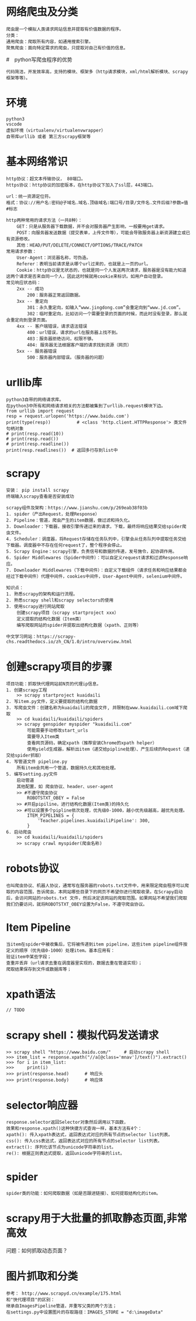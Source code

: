 
# 网络爬虫及分类

    爬虫是一个模拟人类请求网站信息并提取有价值数据的程序。
    分类：
    通用爬虫：爬取所有内容，如通用搜索引擎。
    聚焦爬虫：面向特定需求的爬虫，只提取对自己有价值的信息。

#　python写爬虫程序的优势

    代码简洁，开发效率高，支持的模块、框架多（http请求模块，xml/html解析模块、scrapy框架等等）。

# 环境

    python3 
    vscode 
    虚拟环境（virtualenv/virtualenvwrapper）
    自带库urllib 或者 第三方scrapy框架等

# 基本网络常识

    http协议：超文本传输协议， 80端口。
    https协议：http协议的加密版本，在http协议下加入了ssl层，443端口。

    url：统一资源定位符。
    格式：协议://用户名:密码@子域名.域名.顶级域名:端口号/目录/文件名.文件后缀?参数=值#标志

    http两种常用的请求方法（一共8种）：
        GET：只是从服务器下载数据，并不会对服务器产生影响，一般要用get请求。
        POST：向服务器发送数据（提交表单，上传文件等），可能会导致服务器上新资源建立或已有资源修改。
        其他：HEAD/PUT/DELETE/CONNECT/OPTIONS/TRACE/PATCH
    常用请求参数：
        User-Agent：浏览器名称，可伪造。
        Referer：表明当前请求是从哪个url过来的，也就是上一页的url。
        Cookie：http协议是无状态的，也就是同一个人发送两次请求，服务器是没有能力知道这两个请求是否来自同一个人，因此这时候就用cookie来标识。如用户自动登录。
    常见响应状态码：
        2xx -- 成功
            200：服务器正常返回数据。
        3xx -- 重定向
            301：永久重定向，如输入“www.jingdong.com”会重定向到“www.jd.com”。
            302：临时重定向，比如访问一个需要登录的页面的时候，而此时没有登录，那么就会重定向到登录页面。
        4xx -- 客户端错误，请求语法错误
            400：url错误，请求的url在服务器上找不到。
            403：服务器拒绝访问，权限不够。
            404: 服务器无法根据客户端的请求找到资源（网页）
        5xx -- 服务器错误
            500：服务器内部错误。（服务器的问题）

# urllib库

    python3自带的网络请求库。
    在python3中所有和网络请求相关的方法都被集到了urllib.request模块下边。
    from urllib import request
    resp = request.urlopen('https://www.baidu.com')
    print(type(resp))          # <class 'http.client.HTTPResponse'> 类文件句柄对象
    # print(resp.read(10))
    # print(resp.read())
    # print(resp.readline())
    print(resp.readlines())  # 返回多行存到list中

# scrapy

    安装： pip install scrapy
    终端输入scrapy查看是否安装成功

    scrapy组件及架构：https://www.jianshu.com/p/269eab38f03b
    1. spider（产出Request，处理Response）
    2. Pipeline：管道，爬虫产生的item数据，做过滤和持久化。
    3. Downloader：下载器，接收引擎传递过来的请求，下载，最终将响应结果交给spider爬虫文件。
    4. Scheduler：调度器，将Request存储在任务队列中，引擎会从任务队列中提取任务交给下载器。调度器中不存在任何request了，整个程序会停止。
    5. Scrapy Engine：scrapy引擎，负责信号和数据的传递，发号施令，起协调作用。
    6. Spider Middlewares（Spider中间件）：可以自定义request请求和过滤Response响应。
    7. Downloader Middlewares（下载中间件）：自定义下载组件（请求任务和响应结果都会经过下载中间件）代理中间件，cookies中间件，User-Agent中间件，selenium中间件。

    知识点：
    1. 熟悉scrapy的架构和运行流程。
    2. 熟悉scrapy shell和scrapy selectors的使用
    3. 使用scrapy进行网站爬取
        创建scrapy项目（scrapy startproject xxx）
        定义提取的结构化数据（Item类）
        编写爬取网站的spider并提取出结构化数据（xpath、正则等）

    中文学习网站：https://scrapy-chs.readthedocs.io/zh_CN/1.0/intro/overview.html

# 创建scrapy项目的步骤

    项目功能：抓取快代理网站前N页的代理ip信息。
    1. 创建scrapy工程
        >> scrapy startproject kuaidaili
    2. 写item.py文件，定义要提取的结构化数据
    3. 写爬虫文件：创建名称为kuaidaili的爬虫文件, 并限制在www.kuaidaili.com域下爬取
        >> cd kuaidaili/kuaidaili/spiders
        >> scrapy genspider myspider "kuaidaili.com"
            可能需要手动修改start_urls
            需要导入Item类
            查看网页源码，确定xpath（推荐安装Chrome的xpath helper）
            使用yield生成器，解析出item（递交给pipline处理）、产生后续的Request（递交给spider抓取）
    4. 写管道文件 pipeline.py
        所有item会共用一个管道，数据持久化和其他处理。
    5. 编写setting.py文件
        启动管道
        其他配置，如 爬虫协议、header、user-agent
        >> #不遵守爬虫协议
            ROBOTSTXT_OBEY = False
        >> #开启pipiline，进行结构化数据(Item类)的持久化
        >> #可以设置多个pipline依次处理，优先级0-1000，越小优先级越高，越优先处理。
            ITEM_PIPELINES = {
                'Teacher.pipelines.kuaidailiPipeline': 300,
            }
    6. 启动爬虫
        >> cd kuaidaili/kuaidaili/spiders
        >> scrapy crawl myspider(爬虫名称)

# robots协议

    也叫爬虫协议、机器人协议，通常写在服务器的robots.txt文件中，用来限定爬虫程序可以爬取的内容范围，告诉爬虫，本网站哪些目录下的网页不希望你进行爬取收录。在Scrapy启动后，会访问网站的robots.txt 文件，然后决定该网站的爬取范围。如果网站不希望我们爬取我们仍要访问，就将ROBOTSTXT_OBEY设置为False，不遵守爬虫协议。

# Item Pipeline

    当item在spider中被收集后，它将被传递到item pipeline，这些item pipeline组件按定义的顺序（优先级0-1000）处理item。基本应用有：
    验证item中某些字段；
    查重并丢弃（url请求去重在调度器里实现的，数据去重在管道实现）；
    爬取结果保存到文件或数据库等；

# xpath语法
    // TODO

# scrapy shell：模拟代码发送请求

    >> scrapy shell "https://www.baidu.com/"     # 启动scrapy shell
    >>> item_list = response.xpath("//a[@class='mnav']/text()").extract()
    >>> for i in item_list:
    >>>     print(i)
    >>> print(response.head)      # 响应头
    >>> print(response.body)      # 响应体

# selector响应器

    response.selector返回Selector对象然后调用以下函数，
    效果和response.xpath()这种快捷方式查询一样，基本方法有4个：
    xpath(): 传入xpath表达式，返回表达式对应的所有节点的selector list列表。
    css(): 传入css表达式，返回表达式对应的所有节点的selector list列表。
    extract(): 序列化该节点为unicode字符串的list。
    re(): 根据正则表达式提取，返回unicode字符串的list。

# spider

    spider类的功能：如何爬取数据（如是否跟进链接）、如何提取结构化的item。

# scrapy用于大批量的抓取静态页面,非常高效

问题：如何抓取动态页面？

# 图片抓取和分类

    参考： http://www.scrapyd.cn/example/175.html
    和"快代理项目"的区别：
    继承自ImagesPipeline管道，并重写父类的两个方法；
    在settings.py中设置图片的存取路径：IMAGES_STORE = "d:\imageData"
